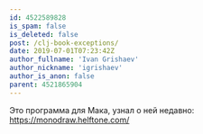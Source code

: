 ```yaml
---
id: 4522589828
is_spam: false
is_deleted: false
post: /clj-book-exceptions/
date: 2019-07-01T07:23:42Z
author_fullname: 'Ivan Grishaev'
author_nickname: 'igrishaev'
author_is_anon: false
parent: 4521865904
---
```


<p>Это программа для Мака, узнал о ней недавно: <a href="https://monodraw.helftone.com/" rel="nofollow noopener" title="https://monodraw.helftone.com/">https://monodraw.helftone.com/</a></p>
